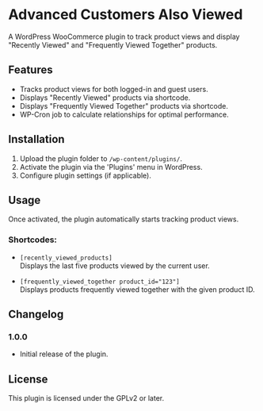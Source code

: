 # Advanced Customers Also Viewed

A WordPress WooCommerce plugin to track product views and display "Recently Viewed" and "Frequently Viewed Together" products.

## Features
- Tracks product views for both logged-in and guest users.
- Displays "Recently Viewed" products via shortcode.
- Displays "Frequently Viewed Together" products via shortcode.
- WP-Cron job to calculate relationships for optimal performance.

## Installation
1. Upload the plugin folder to `/wp-content/plugins/`.
2. Activate the plugin via the 'Plugins' menu in WordPress.
3. Configure plugin settings (if applicable).

## Usage
Once activated, the plugin automatically starts tracking product views.

### Shortcodes:
- `[recently_viewed_products]`  
  Displays the last five products viewed by the current user.

- `[frequently_viewed_together product_id="123"]`  
  Displays products frequently viewed together with the given product ID.

## Changelog
### 1.0.0
- Initial release of the plugin.

## License
This plugin is licensed under the GPLv2 or later.